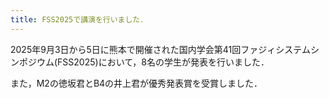 ```yaml
---
title: FSS2025で講演を行いました．
---
```


2025年9月3日から5日に熊本で開催された国内学会第41回ファジィシステムシンポジウム(FSS2025)において，8名の学生が発表を行いました．

また，M2の徳坂君とB4の井上君が優秀発表賞を受賞しました．
